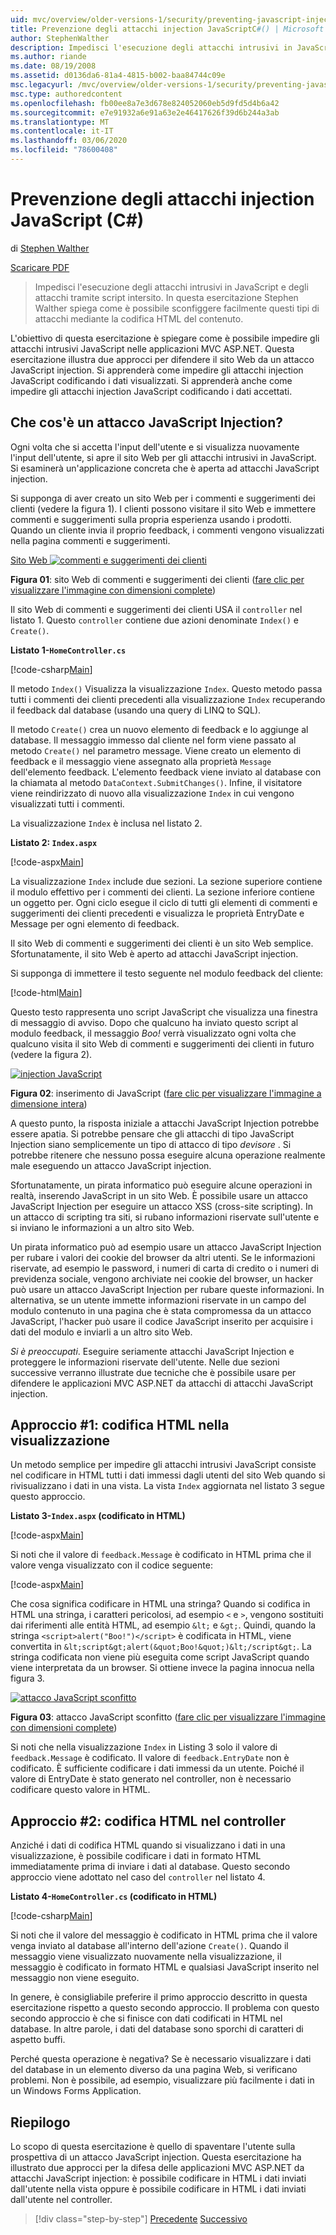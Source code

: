 ```yaml
---
uid: mvc/overview/older-versions-1/security/preventing-javascript-injection-attacks-cs
title: Prevenzione degli attacchi injection JavaScriptC#() | Microsoft Docs
author: StephenWalther
description: Impedisci l'esecuzione degli attacchi intrusivi in JavaScript e degli attacchi tramite script intersito. In questa esercitazione, Stephen Walther spiega come è possibile...
ms.author: riande
ms.date: 08/19/2008
ms.assetid: d0136da6-81a4-4815-b002-baa84744c09e
msc.legacyurl: /mvc/overview/older-versions-1/security/preventing-javascript-injection-attacks-cs
msc.type: authoredcontent
ms.openlocfilehash: fb00ee8a7e3d678e824052060eb5d9fd5d4b6a42
ms.sourcegitcommit: e7e91932a6e91a63e2e46417626f39d6b244a3ab
ms.translationtype: MT
ms.contentlocale: it-IT
ms.lasthandoff: 03/06/2020
ms.locfileid: "78600408"
---
```

# <a name="preventing-javascript-injection-attacks-c"></a>Prevenzione degli attacchi injection JavaScript (C#)

di [Stephen Walther](https://github.com/StephenWalther)

[Scaricare PDF](https://download.microsoft.com/download/8/4/8/84843d8d-1575-426c-bcb5-9d0c42e51416/ASPNET_MVC_Tutorial_06_CS.pdf)

> Impedisci l'esecuzione degli attacchi intrusivi in JavaScript e degli attacchi tramite script intersito. In questa esercitazione Stephen Walther spiega come è possibile sconfiggere facilmente questi tipi di attacchi mediante la codifica HTML del contenuto.

L'obiettivo di questa esercitazione è spiegare come è possibile impedire gli attacchi intrusivi JavaScript nelle applicazioni MVC ASP.NET. Questa esercitazione illustra due approcci per difendere il sito Web da un attacco JavaScript injection. Si apprenderà come impedire gli attacchi injection JavaScript codificando i dati visualizzati. Si apprenderà anche come impedire gli attacchi injection JavaScript codificando i dati accettati.

## <a name="what-is-a-javascript-injection-attack"></a>Che cos'è un attacco JavaScript Injection?

Ogni volta che si accetta l'input dell'utente e si visualizza nuovamente l'input dell'utente, si apre il sito Web per gli attacchi intrusivi in JavaScript. Si esaminerà un'applicazione concreta che è aperta ad attacchi JavaScript injection.

Si supponga di aver creato un sito Web per i commenti e suggerimenti dei clienti (vedere la figura 1). I clienti possono visitare il sito Web e immettere commenti e suggerimenti sulla propria esperienza usando i prodotti. Quando un cliente invia il proprio feedback, i commenti vengono visualizzati nella pagina commenti e suggerimenti.

[Sito Web ![commenti e suggerimenti dei clienti](preventing-javascript-injection-attacks-cs/_static/image2.png)](preventing-javascript-injection-attacks-cs/_static/image1.png)

**Figura 01**: sito Web di commenti e suggerimenti dei clienti ([fare clic per visualizzare l'immagine con dimensioni complete](preventing-javascript-injection-attacks-cs/_static/image3.png))

Il sito Web di commenti e suggerimenti dei clienti USA il `controller` nel listato 1. Questo `controller` contiene due azioni denominate `Index()` e `Create()`.

**Listato 1-`HomeController.cs`**

[!code-csharp[Main](preventing-javascript-injection-attacks-cs/samples/sample1.cs)]

Il metodo `Index()` Visualizza la visualizzazione `Index`. Questo metodo passa tutti i commenti dei clienti precedenti alla visualizzazione `Index` recuperando il feedback dal database (usando una query di LINQ to SQL).

Il metodo `Create()` crea un nuovo elemento di feedback e lo aggiunge al database. Il messaggio immesso dal cliente nel form viene passato al metodo `Create()` nel parametro message. Viene creato un elemento di feedback e il messaggio viene assegnato alla proprietà `Message` dell'elemento feedback. L'elemento feedback viene inviato al database con la chiamata al metodo `DataContext.SubmitChanges()`. Infine, il visitatore viene reindirizzato di nuovo alla visualizzazione `Index` in cui vengono visualizzati tutti i commenti.

La visualizzazione `Index` è inclusa nel listato 2.

**Listato 2: `Index.aspx`**

[!code-aspx[Main](preventing-javascript-injection-attacks-cs/samples/sample2.aspx)]

La visualizzazione `Index` include due sezioni. La sezione superiore contiene il modulo effettivo per i commenti dei clienti. La sezione inferiore contiene un oggetto per. Ogni ciclo esegue il ciclo di tutti gli elementi di commenti e suggerimenti dei clienti precedenti e visualizza le proprietà EntryDate e Message per ogni elemento di feedback.

Il sito Web di commenti e suggerimenti dei clienti è un sito Web semplice. Sfortunatamente, il sito Web è aperto ad attacchi JavaScript injection.

Si supponga di immettere il testo seguente nel modulo feedback del cliente:

[!code-html[Main](preventing-javascript-injection-attacks-cs/samples/sample3.html)]

Questo testo rappresenta uno script JavaScript che visualizza una finestra di messaggio di avviso. Dopo che qualcuno ha inviato questo script al modulo feedback, il messaggio <em>Boo!</em> verrà visualizzato ogni volta che qualcuno visita il sito Web di commenti e suggerimenti dei clienti in futuro (vedere la figura 2).

[![injection JavaScript](preventing-javascript-injection-attacks-cs/_static/image5.png)](preventing-javascript-injection-attacks-cs/_static/image4.png)

**Figura 02**: inserimento di JavaScript ([fare clic per visualizzare l'immagine a dimensione intera](preventing-javascript-injection-attacks-cs/_static/image6.png))

A questo punto, la risposta iniziale a attacchi JavaScript Injection potrebbe essere apatia. Si potrebbe pensare che gli attacchi di tipo JavaScript Injection siano semplicemente un tipo di attacco di tipo *devisore* . Si potrebbe ritenere che nessuno possa eseguire alcuna operazione realmente male eseguendo un attacco JavaScript injection.

Sfortunatamente, un pirata informatico può eseguire alcune operazioni in realtà, inserendo JavaScript in un sito Web. È possibile usare un attacco JavaScript Injection per eseguire un attacco XSS (cross-site scripting). In un attacco di scripting tra siti, si rubano informazioni riservate sull'utente e si inviano le informazioni a un altro sito Web.

Un pirata informatico può ad esempio usare un attacco JavaScript Injection per rubare i valori dei cookie del browser da altri utenti. Se le informazioni riservate, ad esempio le password, i numeri di carta di credito o i numeri di previdenza sociale, vengono archiviate nei cookie del browser, un hacker può usare un attacco JavaScript Injection per rubare queste informazioni. In alternativa, se un utente immette informazioni riservate in un campo del modulo contenuto in una pagina che è stata compromessa da un attacco JavaScript, l'hacker può usare il codice JavaScript inserito per acquisire i dati del modulo e inviarli a un altro sito Web.

*Si è preoccupati*. Eseguire seriamente attacchi JavaScript Injection e proteggere le informazioni riservate dell'utente. Nelle due sezioni successive verranno illustrate due tecniche che è possibile usare per difendere le applicazioni MVC ASP.NET da attacchi di attacchi JavaScript injection.

## <a name="approach-1-html-encode-in-the-view"></a>Approccio #1: codifica HTML nella visualizzazione

Un metodo semplice per impedire gli attacchi intrusivi JavaScript consiste nel codificare in HTML tutti i dati immessi dagli utenti del sito Web quando si rivisualizzano i dati in una vista. La vista `Index` aggiornata nel listato 3 segue questo approccio.

**Listato 3-`Index.aspx` (codificato in HTML)**

[!code-aspx[Main](preventing-javascript-injection-attacks-cs/samples/sample4.aspx)]

Si noti che il valore di `feedback.Message` è codificato in HTML prima che il valore venga visualizzato con il codice seguente:

[!code-aspx[Main](preventing-javascript-injection-attacks-cs/samples/sample5.aspx)]

Che cosa significa codificare in HTML una stringa? Quando si codifica in HTML una stringa, i caratteri pericolosi, ad esempio `<` e `>`, vengono sostituiti dai riferimenti alle entità HTML, ad esempio `&lt;` e `&gt;`. Quindi, quando la stringa `<script>alert("Boo!")</script>` è codificata in HTML, viene convertita in `&lt;script&gt;alert(&quot;Boo!&quot;)&lt;/script&gt;`. La stringa codificata non viene più eseguita come script JavaScript quando viene interpretata da un browser. Si ottiene invece la pagina innocua nella figura 3.

[![attacco JavaScript sconfitto](preventing-javascript-injection-attacks-cs/_static/image8.png)](preventing-javascript-injection-attacks-cs/_static/image7.png)

**Figura 03**: attacco JavaScript sconfitto ([fare clic per visualizzare l'immagine con dimensioni complete](preventing-javascript-injection-attacks-cs/_static/image9.png))

Si noti che nella visualizzazione `Index` in Listing 3 solo il valore di `feedback.Message` è codificato. Il valore di `feedback.EntryDate` non è codificato. È sufficiente codificare i dati immessi da un utente. Poiché il valore di EntryDate è stato generato nel controller, non è necessario codificare questo valore in HTML.

## <a name="approach-2-html-encode-in-the-controller"></a>Approccio #2: codifica HTML nel controller

Anziché i dati di codifica HTML quando si visualizzano i dati in una visualizzazione, è possibile codificare i dati in formato HTML immediatamente prima di inviare i dati al database. Questo secondo approccio viene adottato nel caso del `controller` nel listato 4.

**Listato 4-`HomeController.cs` (codificato in HTML)**

[!code-csharp[Main](preventing-javascript-injection-attacks-cs/samples/sample6.cs)]

Si noti che il valore del messaggio è codificato in HTML prima che il valore venga inviato al database all'interno dell'azione `Create()`. Quando il messaggio viene visualizzato nuovamente nella visualizzazione, il messaggio è codificato in formato HTML e qualsiasi JavaScript inserito nel messaggio non viene eseguito.

In genere, è consigliabile preferire il primo approccio descritto in questa esercitazione rispetto a questo secondo approccio. Il problema con questo secondo approccio è che si finisce con dati codificati in HTML nel database. In altre parole, i dati del database sono sporchi di caratteri di aspetto buffi.

Perché questa operazione è negativa? Se è necessario visualizzare i dati del database in un elemento diverso da una pagina Web, si verificano problemi. Non è possibile, ad esempio, visualizzare più facilmente i dati in un Windows Forms Application.

## <a name="summary"></a>Riepilogo

Lo scopo di questa esercitazione è quello di spaventare l'utente sulla prospettiva di un attacco JavaScript injection. Questa esercitazione ha illustrato due approcci per la difesa delle applicazioni MVC ASP.NET da attacchi JavaScript injection: è possibile codificare in HTML i dati inviati dall'utente nella vista oppure è possibile codificare in HTML i dati inviati dall'utente nel controller.

> [!div class="step-by-step"]
> [Precedente](authenticating-users-with-windows-authentication-cs.md)
> [Successivo](authenticating-users-with-forms-authentication-vb.md)

